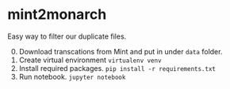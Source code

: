 # mint2monarch

Easy way to filter our duplicate files.

0. Download transcations from Mint and put in under `data` folder.
1. Create virtual environment
`virtualenv venv`
2. Install required packages.
`pip install -r requirements.txt`
3. Run notebook.
`jupyter notebook`




